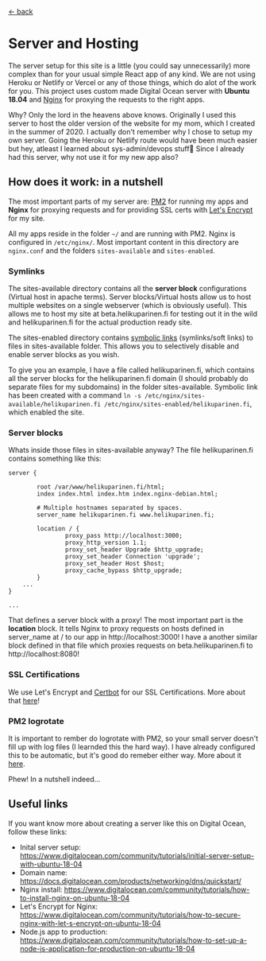 [<- back](./TOC.md)

# Server and Hosting

The server setup for this site is a little (you could say unnecessarily) more complex than for your usual simple React app of any kind. We are not using Heroku or Netlify or Vercel or any of those things, which do alot of the work for you. This project uses custom made Digital Ocean server with **Ubuntu 18.04** and [Nginx](https://www.nginx.com/) for proxying the requests to the right apps.

Why? Only the lord in the heavens above knows. Originally I used this server to host the older version of the website for my mom, which I created in the summer of 2020. I actually don't remember why I chose to setup my own server. Going the Heroku or Netlify route would have been much easier but hey, atleast I learned about sys-admin/devops stuff🙂 Since I already had this server, why not use it for my new app also?

## How does it work: in a nutshell

The most important parts of my server are: [PM2](https://pm2.keymetrics.io/) for running my apps and **Nginx** for proxying requests and for providing SSL certs with [Let's Encrypt](https://letsencrypt.org/) for my site.

All my apps reside in the folder `~/` and are running with PM2. Nginx is configured in `/etc/nginx/`. Most important content in this directory are `nginx.conf` and the folders `sites-available` and `sites-enabled`.

### Symlinks

The sites-available directory contains all the **server block** configurations (Virtual host in apache terms). Server blocks/Virtual hosts allow us to host multiple websites on a single webserver (which is obviously useful). This allows me to host my site at beta.helikuparinen.fi for testing out it in the wild and helikuparinen.fi for the actual production ready site.

The sites-enabled directory contains [symbolic links](https://www.howtogeek.com/287014/how-to-create-and-use-symbolic-links-aka-symlinks-on-linux/) (symlinks/soft links) to files in sites-available folder. This allows you to selectively disable and enable server blocks as you wish.

To give you an example, I have a file called helikuparinen.fi, which contains all the server blocks for the helikuparinen.fi domain (I should probably do separate files for my subdomains) in the folder sites-available. Symbolic link has been created with a command `ln -s /etc/nginx/sites-available/helikuparinen.fi /etc/nginx/sites-enabled/helikuparinen.fi`, which enabled the site.

### Server blocks

Whats inside those files in sites-available anyway? The file helikuparinen.fi contains something like this: 

```nginx
server {

        root /var/www/helikuparinen.fi/html;
        index index.html index.htm index.nginx-debian.html;

        # Multiple hostnames separated by spaces.
        server_name helikuparinen.fi www.helikuparinen.fi;

        location / {
                proxy_pass http://localhost:3000;
                proxy_http_version 1.1;
                proxy_set_header Upgrade $http_upgrade;
                proxy_set_header Connection 'upgrade';
                proxy_set_header Host $host;
                proxy_cache_bypass $http_upgrade;
        }
    ...
}

...
```

That defines a server block with a proxy! The most important part is the **location** block. It tells Nginx to proxy requests on hosts defined in server_name at / to our app in http://localhost:3000! I have a another similar block defined in that file which proxies requests on beta.helikuparinen.fi to http://localhost:8080!

### SSL Certifications

We use Let's Encrypt and [Certbot](https://certbot.eff.org/) for our SSL Certifications. More about that [here](https://www.digitalocean.com/community/tutorials/how-to-secure-nginx-with-let-s-encrypt-on-ubuntu-20-04)!

### PM2 logrotate

It is important to rember do logrotate with PM2, so your small server doesn't fill up with log files (I learnded this the hard way). I have already configured this to be automatic, but it's good do remeber either way. More about it [here](https://www.digitalocean.com/community/tutorials/how-to-manage-logfiles-with-logrotate-on-ubuntu-16-04).

Phew! In a nutshell indeed...

## Useful links

If you want know more about creating a server like this on Digital Ocean, follow these links:

- Inital server setup: https://www.digitalocean.com/community/tutorials/initial-server-setup-with-ubuntu-18-04
- Domain name: https://docs.digitalocean.com/products/networking/dns/quickstart/
- Nginx install: https://www.digitalocean.com/community/tutorials/how-to-install-nginx-on-ubuntu-18-04
- Let's Encrypt for Nginx: https://www.digitalocean.com/community/tutorials/how-to-secure-nginx-with-let-s-encrypt-on-ubuntu-18-04
- Node.js app to production: https://www.digitalocean.com/community/tutorials/how-to-set-up-a-node-js-application-for-production-on-ubuntu-18-04